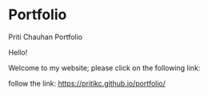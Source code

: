 # Portfolio
Priti Chauhan Portfolio

Hello!

Welcome to my website; please click on the following link:

follow the link: https://pritikc.github.io/portfolio/
